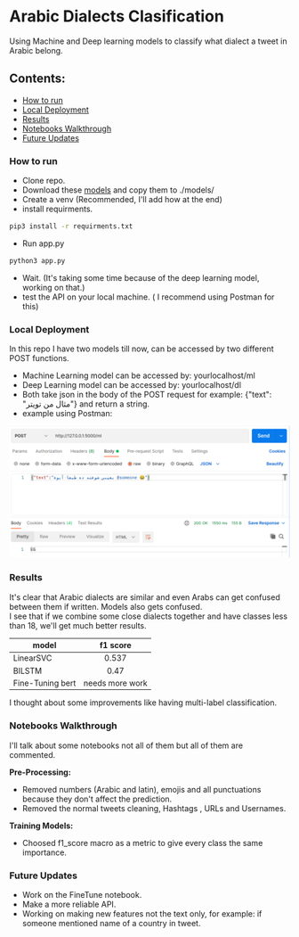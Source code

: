 # Arabic Dialects Clasification

Using Machine and Deep learning models to classify what dialect a tweet in Arabic belong.

## Contents:

- [How to run](#how-to-run)
- [Local Deployment](#local-deployment)
- [Results](#results)
- [Notebooks Walkthrough](#notebooks-walkthrough)
- [Future Updates](#future-updates)

### How to run

- Clone repo.
- Download these [models](https://drive.google.com/drive/folders/1uyYJtOykQLhi_eLtKzjwJwPhHJM0aB3Z?usp=sharing) and copy them to ./models/
- Create a venv (Recommended, I'll add how at the end)
- install requirments. 
```bash
pip3 install -r requirments.txt
```
- Run app.py
```bash
python3 app.py
```
- Wait. (It's taking some time because of the deep learning model, working on that.)
- test the API on your local machine. ( I recommend using Postman for this)

### Local Deployment

In this repo I have two models till now, can be accessed by two different POST functions.

- Machine Learning model can be accessed by: yourlocalhost/ml
- Deep Learning model can be accessed by: yourlocalhost/dl
- Both take json in the body of the POST request for example: {"text": "مثال من تويتر"} and return a string.
- example using Postman:

![](./postman.png)

### Results

It's clear that Arabic dialects are similar and even Arabs can get confused between them if written. Models also gets confused.  
I see that if we combine some close dialects together and have classes less than 18, we'll get much better results.


|       model           | f1 score       | 
| --------------------- |:--------------:|
|    LinearSVC          |    0.537       | 
|    BILSTM             |    0.47        | 
|    Fine-Tuning bert   |    needs more work  | 

I thought about some improvements like having multi-label classification.


### Notebooks Walkthrough

I'll talk about some notebooks not all of them but all of them are commented.

**Pre-Processing:**

- Removed numbers (Arabic and latin), emojis and all punctuations because they don't affect the prediction.
- Removed the normal tweets cleaning, Hashtags , URLs and Usernames.

**Training Models:**

- Choosed f1_score macro as a metric to give every class the same importance.


### Future Updates

- Work on the FineTune notebook.
- Make a more reliable API.
- Working on making new features not the text only, for example: if someone mentioned name of a country in tweet.

